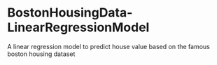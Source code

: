 # BostonHousingData-LinearRegressionModel
A linear regression model to predict house value based on the famous boston housing dataset
